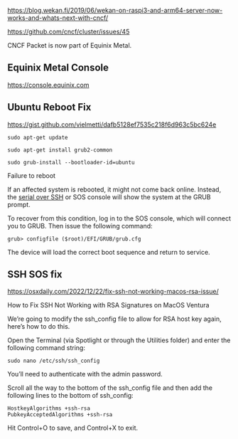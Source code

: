 https://blog.wekan.fi/2019/06/wekan-on-raspi3-and-arm64-server-now-works-and-whats-next-with-cncf/

https://github.com/cncf/cluster/issues/45

CNCF Packet is now part of Equinix Metal.

## Equinix Metal Console

https://console.equinix.com

## Ubuntu Reboot Fix

https://gist.github.com/vielmetti/dafb5128ef7535c218f6d963c5bc624e

```
sudo apt-get update

sudo apt-get install grub2-common

sudo grub-install --bootloader-id=ubuntu
```

Failure to reboot

If an affected system is rebooted, it might not come back online. Instead, the [serial over SSH](https://metal.equinix.com/developers/docs/resilience-recovery/serial-over-ssh/) or SOS console will show the system at the GRUB prompt.

To recover from this condition, log in to the SOS console, which will connect you to GRUB. Then issue the following command:
```
grub> configfile ($root)/EFI/GRUB/grub.cfg
```
The device will load the correct boot sequence and return to service.

## SSH SOS fix

https://osxdaily.com/2022/12/22/fix-ssh-not-working-macos-rsa-issue/

How to Fix SSH Not Working with RSA Signatures on MacOS Ventura

We’re going to modify the ssh_config file to allow for RSA host key again, here’s how to do this.

Open the Terminal (via Spotlight or through the Utilities folder) and enter the following command string:
```
sudo nano /etc/ssh/ssh_config
```
You’ll need to authenticate with the admin password.

Scroll all the way to the bottom of the ssh_config file and then add the following lines to the bottom of ssh_config:
```
HostkeyAlgorithms +ssh-rsa
PubkeyAcceptedAlgorithms +ssh-rsa
```
Hit Control+O to save, and Control+X to exit.
